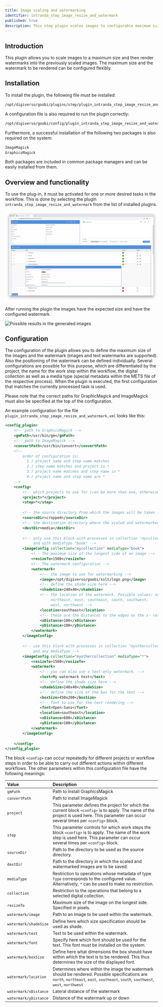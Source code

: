```yaml
---
title: Image scaling and watermarking
identifier: intranda_step_image_resize_and_watermark
published: true
description: This step plugin scales images to configurable maximum sizes and renders a watermark into the scaled images.
---
```

## Introduction
This plugin allows you to scale images to a maximum size and then render watermarks into the previously scaled images. The maximum size and the watermark to be rendered can be configured flexibly.


## Installation
To install the plugin, the following file must be installed:

```bash
/opt/digiverso/goobi/plugins/step/plugin_intranda_step_image_resize_and_watermark-base.jar
```

A configuration file is also required to run the plugin correctly:

```bash
/opt/digiverso/goobi/config/plugin_intranda_step_image_resize_and_watermark.xml
```

Furthermore, a successful installation of the following two packages is also required on the system:

```bash
ImageMagick
GraphicsMagick
```

Both packages are included in common package managers and can be easily installed from them.


## Overview and functionality
To use the plug-in, it must be activated for one or more desired tasks in the workflow. This is done by selecting the plugin `intranda_step_image_resize_and_watermark` from the list of installed plugins.

![Integration of the plugin into the workflow](screen1_en.png)

After running the plugin the images have the expected size and have the configured watermark.

![Possible results in the generated images](screen2.png)


## Configuration
The configuration of the plugin allows you to define the maximum size of the images and the watermark (images and text watermarks are supported). Also the positioning of the watermark can be defined individually. Several configurations are possible for this purpose, which are differentiated by the project, the name for the work step within the workflow, the digital collection as well as a media type (special metadata within the METS file of the respective process). When the plugin is executed, the first configuration that matches the currently processed task is used.

Please note that the correct paths for GraphicMagick and ImageMagick must also be specified at the top of the configuration.

An example configuration for the file `plugin_intranda_step_image_resize_and_watermark.xml` looks like this:

```xml
<config_plugin>
    <!-- path to GraphicsMagick -->
    <gmPath>/usr/bin/gm</gmPath>
    <!-- path to ImageMagick -->
    <convertPath>/usr/bin/convert</convertPath>
    <!--
        order of configuration is:
          1.) project name and step name matches
          2.) step name matches and project is *
          3.) project name matches and step name is *
          4.) project name and step name are *
    -->
    <config>
        <!-- which projects to use for (can be more than one, otherwise use *) -->
        <project>*</project>
        <step>*</step>

        <!-- the source directory from which the images will be taken -->
        <sourceDir>cropped</sourceDir>
        <!-- the destination directory where the scaled and watermarked images will reside -->
        <destDir>media</destDir>

        <!-- only use this block with processes in collection "mycollection"
             and with mediaType "book" -->
        <imageConfig collection="mycollection" mediaType="book">
            <!-- The maximum size of the longest side of an image -->
            <resizeTo>1500</resizeTo>
            <!-- The watermark configuration -->
            <watermark>
                <!-- the image to use for watermarking -->
                <image>/opt/digiverso/goobi/xslt/logo.png</image>
                <!-- define the shade size here -->
                <shadeSize>240x40</shadeSize>
                <!-- the location of the watermark. Possible values: north,
                     northeast, east, southeast, south, southwest,
                     west, northwest -->
                <location>southeast</location>
                <!-- these are the distances to the edges on the x- resp. y-axis -->
                <xDistance>100</xDistance>
                <yDistance>100</yDistance>
            </watermark>
        </imageConfig>

        <!-- use this block with processes in collection "myothercollection"
             and any mediaType -->
        <imageConfig collection="myothercollection" mediaType="*">
            <resizeTo>1500</resizeTo>
            <watermark>
                <!-- you can also use a text-only watermark. -->
                <text>My watermark text</text>
                <!-- define the shade size here -->
                <shadeSize>240x40</shadeSize>
                <!-- define the size of the box for the text -->
                <boxSize>450x200</boxSize>
                <!-- font to use for the text rendering -->
                <font>Open-Sans</font>
                <location>southeast</location>
                <xDistance>600</xDistance>
                <yDistance>100</yDistance>
            </watermark>
        </imageConfig>

    </config>
</config_plugin>
```

The block `<config>` can occur repeatedly for different projects or workflow steps in order to be able to carry out different actions within different workflows. The other parameters within this configuration file have the following meanings:

| Value | Description |
| :--- | :--- |
| `gmPath` | Path to install GraphicsMagick |
| `convertPath` | Path to install ImageMagick |
| `project` | This parameter defines the project for which the current block `<config>` is to apply. The name of the project is used here. This parameter can occur several times per `<config>` block. |
| `step` | This parameter controls for which work steps the block `<config>` is to apply. The name of the work step is used here. This parameter can occur several times per `<config>` block. |
| `sourceDir` | Path to the directory to be used as the source directory. |
| `destDir` | Path to the directory in which the scaled and watermarked images are to be saved. |
| `mediaType` | Restriction to operations whose metadata of type `Type` corresponds to the configured value. Alternatively, `*` can be used to make no restriction. |
| `collection` | Restriction to the operations that belong to a selected digital collection. |
| `resizeTo` | Maximum size of the image on the longest side. Specified in pixels. |
| `watermark/image` | Path to an image to be used within the watermark. |
| `watermark/shadeSize` | Define here which size specification should be used as shade. |
| `watermark/text` | Text to be used within the watermark. |
| `watermark/font` | Specify here which font should be used for the text. This font must be installed on the system. |
| `watermark/boxSize` | Define here what dimensions the box should have within which the text is to be rendered. This thus determines the size of the displayed font. |
| `watermark/location` | Determines where within the image the watermark should be rendered. Possible specifications are `north`, `northeast`, `east`, `southeast`, `south`, `southwest`, `west`, `northwest` |
| `watermark/xDistance` | Lateral distance of the watermark |
| `watermark/yDistance` | Distance of the watermark up or down |
